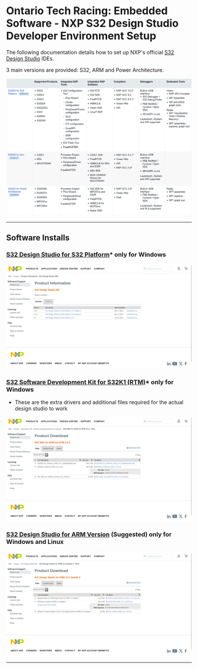 # Ontario Tech Racing: Embedded Software - NXP S32 Design Studio Developer Environment Setup

The following documentation details how to set up NXP's
official [S32 Design Studio](https://www.nxp.com/design/design-center/software/development-software/s32-design-studio-ide:S32-DESIGN-STUDIO-IDE)
IDEs.

3 main versions are provided: S32, ARM and Power Architecture.

![MATLAB NXP S32DesignStudio Versions.png](pictures%2Fnxp%2FMATLAB%20NXP%20S32DesignStudio%20Versions.png)

---

## Software Installs

### [S32 Design Studio for S32 Platform](https://www.nxp.com/design/design-center/software/development-software/s32-design-studio-ide/s32-design-studio-for-s32-platform:S32DS-S32PLATFORM)* only for Windows

![MATLAB NXP S32DesignStudio S32 Page.png](pictures%2Fnxp%2FMATLAB%20NXP%20S32DesignStudio%20S32%20Page.png)

### [S32 Software Development Kit for S32K1 (RTM)](https://www.nxp.com/design/design-center/software/development-software/s32-sdk/s32-software-development-kit-for-s32k1:S32SDK-ARMK1)* only for Windows

- These are the extra drivers and additional files required for the actual design studio to work

![MATLAB NXP S32DesignStudio RTM Page.png](pictures%2Fnxp%2FMATLAB%20NXP%20S32DesignStudio%20RTM%20Page.png)

### [S32 Design Studio for ARM Version](https://www.nxp.com/design/design-center/software/development-software/s32-design-studio-ide/s32-design-studio-for-arm:S32DS-ARM) (Suggested) only for Windows and Linux

![MATLAB NXP S32DesignStudio ARM Page.png](pictures%2Fnxp%2FMATLAB%20NXP%20S32DesignStudio%20ARM%20Page.png)

---
